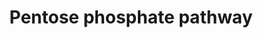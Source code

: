 ---
annotations:
- id: PW:0000045
  parent: classic metabolic pathway
  type: Pathway Ontology
  value: pentose phosphate pathway
authors:
- Kdahlquist
- MaintBot
- Ddigles
- Eweitz
- Ziska
- Egonw
description: ''
last-edited: 2021-05-27
organisms:
- Caenorhabditis elegans
redirect_from:
- /index.php/Pathway:WP312
- /instance/WP312
- /instance/WP312_rr124579
revision: r124579
schema-jsonld:
- '@context': https://schema.org/
  '@id': https://wikipathways.github.io/pathways/WP312.html
  '@type': Dataset
  creator:
    '@type': Organization
    name: WikiPathways
  description: ''
  keywords:
  - B0280.3
  - F08F8.7
  - T25B9.9
  - Y24D9A.8
  - glucose-6-phosphate-1-dehydrogenase
  license: CC0
  name: Pentose phosphate pathway
seo: CreativeWork
title: Pentose phosphate pathway
wpid: WP312
---